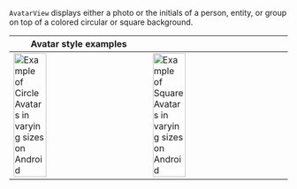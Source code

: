 `AvatarView` displays either a photo or the initials of a person, entity, or group on top of a colored circular or square background.

| Avatar style examples                                                                                                                                                                                            |                                                                                                                                                                                                                  |
| ---------------------------------------------------------------------------------------------------------------------------------------------------------------------------------------------------------------- | ---------------------------------------------------------------------------------------------------------------------------------------------------------------------------------------------------------------- |
| <img src="https://static2.sharepointonline.com/files/fabric/fabric-website/images/controls/android/persona/avatar-circle.png" alt="Example of Circle Avatars in varying sizes on Android" style="width: 50%;" /> | <img src="https://static2.sharepointonline.com/files/fabric/fabric-website/images/controls/android/persona/avatar-square.png" alt="Example of Square Avatars in varying sizes on Android" style="width: 50%;" /> |
